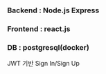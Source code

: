 ### Backend : Node.js Express
### Frontend : react.js
### DB : postgresql(docker)
JWT 기반 Sign In/Sign Up
